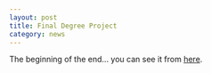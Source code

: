 ```yaml
---
layout: post
title: Final Degree Project
category: news
---
```


The beginning of the end... you can see it from [here]("http://preview.shorthand.com/3PRhRxw6zDRmVpiK").
